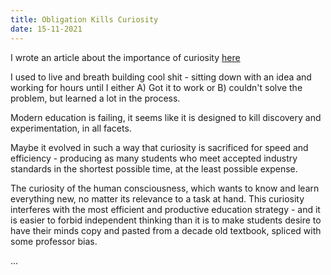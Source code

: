 ```yaml
---
title: Obligation Kills Curiosity
date: 15-11-2021
---
```


I wrote an article about the importance of curiosity [here]()

I used to live and breath building cool shit - sitting down with an idea and working for hours until I either A) Got it to work or B) couldn't solve the problem, but learned a lot in the process.

Modern education is failing, it seems like it is designed to kill discovery and experimentation, in all facets. 

Maybe it evolved in such a way that curiosity is sacrificed for speed and efficiency - producing as many students who meet accepted industry standards in the shortest possible time, at the least possible expense.

The curiosity of the human consciousness, which wants to know and learn everything new, no matter its relevance to a task at hand. This curiosity interferes with the most efficient and productive education strategy - and it is easier to forbid independent thinking than it is to make students desire to have their minds copy and pasted from a decade old textbook, spliced with some professor bias.

...
